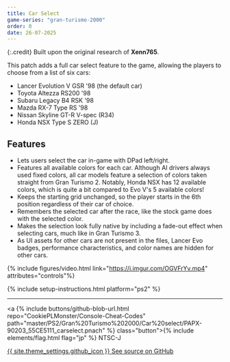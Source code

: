 ```yaml
---
title: Car Select
game-series: "gran-turismo-2000"
order: 0
date: 26-07-2025
---
```


{:.credit}
Built upon the original research of **Xenn765**.

This patch adds a full car select feature to the game, allowing the players to choose from a list of six cars:
* Lancer Evolution V GSR '98 (the default car)
* Toyota Altezza RS200 '98
* Subaru Legacy B4 RSK '98
* Mazda RX-7 Type RS '98
* Nissan Skyline GT-R V-spec (R34)
* Honda NSX Type S ZERO (J)

## Features

* Lets users select the car in-game with DPad left/right.
* Features all available colors for each car. Although AI drivers always used fixed colors, all car models feature a selection of colors taken straight from Gran Turismo 2.
  Notably, Honda NSX has 12 available colors, which is quite a bit compared to Evo V's 5 available colors!
* Keeps the starting grid unchanged, so the player starts in the 6th position regardless of their car of choice.
* Remembers the selected car after the race, like the stock game does with the selected color.
* Makes the selection look fully native by including a fade-out effect when selecting cars, much like in Gran Turismo 3.
* As UI assets for other cars are not present in the files, Lancer Evo badges, performance characteristics, and color names are hidden for other cars.

{% include figures/video.html link="https://i.imgur.com/OGVFrYv.mp4" attributes="controls"%}

{% include setup-instructions.html platform="ps2" %}

***

<a {% include buttons/github-blob-url.html repo="CookiePLMonster/Console-Cheat-Codes" path="master/PS2/Gran%20Turismo%202000/Car%20select/PAPX-90203_55CE5111_carselect.pnach" %} class="button">{% include elements/flag.html flag="jp" %} NTSC-J</a>

<a href="https://github.com/CookiePLMonster/Console-Cheat-Codes/tree/master/PS2/Gran%20Turismo%202000/Car%20select" class="button github" target="_blank">{{ site.theme_settings.github_icon }} See source on GitHub</a>
